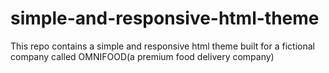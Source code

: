 # simple-and-responsive-html-theme
This repo contains a simple and responsive html theme built for a fictional company called OMNIFOOD(a premium food delivery company)

